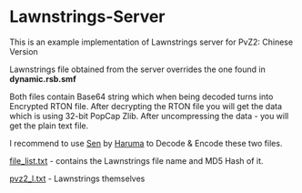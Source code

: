 # Lawnstrings-Server

This is an example implementation of Lawnstrings server for PvZ2: Chinese Version

Lawnstrings file obtained from the server overrides the one found in **dynamic.rsb.smf**

Both files contain Base64 string which when being decoded turns into Encrypted RTON file. After decrypting the RTON file you will get the data which is using 32-bit PopCap Zlib. After uncompressing the data - you will get the plain text file.

I recommend to use [Sen](https://github.com/Haruma-VN/Sen) by [Haruma](https://github.com/Haruma-VN) to Decode & Encode these two files.

[file_list.txt](https://viiguess.github.io/Lawnstrings-Server/file_list.txt) - contains the Lawnstrings file name and MD5 Hash of it.

[pvz2_l.txt](https://viiguess.github.io/Lawnstrings-Server/pvz2_l.txt) - Lawnstrings themselves

